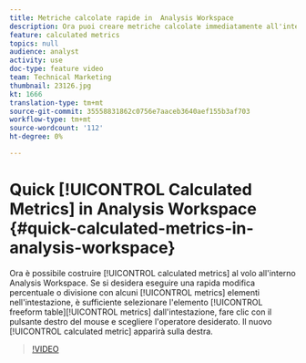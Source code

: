 ```yaml
---
title: Metriche calcolate rapide in  Analysis Workspace
description: Ora puoi creare metriche calcolate immediatamente all'interno  Analysis Workspace.  Se stai cercando di effettuare una rapida modifica percentuale o divisione con alcune metriche nella tabella a forma libera, seleziona le metriche dall’intestazione, fai clic con il pulsante destro del mouse e seleziona l’operatore desiderato.  La nuova metrica calcolata verrà visualizzata a destra.
feature: calculated metrics
topics: null
audience: analyst
activity: use
doc-type: feature video
team: Technical Marketing
thumbnail: 23126.jpg
kt: 1666
translation-type: tm+mt
source-git-commit: 35558831862c0756e7aaceb3640aef155b3af703
workflow-type: tm+mt
source-wordcount: '112'
ht-degree: 0%

---
```



# Quick [!UICONTROL Calculated Metrics] in  Analysis Workspace {#quick-calculated-metrics-in-analysis-workspace}

Ora è possibile costruire [!UICONTROL calculated metrics] al volo all&#39;interno  Analysis Workspace.  Se si desidera eseguire una rapida modifica percentuale o divisione con alcuni [!UICONTROL metrics] elementi nell&#39;intestazione, è sufficiente selezionare l&#39;elemento [!UICONTROL freeform table][!UICONTROL metrics] dall&#39;intestazione, fare clic con il pulsante destro del mouse e scegliere l&#39;operatore desiderato.  Il nuovo [!UICONTROL calculated metric] apparirà sulla destra.

>[!VIDEO](https://video.tv.adobe.com/v/23126/?quality=12)
